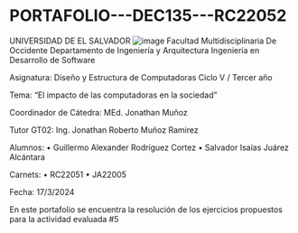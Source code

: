 # PORTAFOLIO---DEC135---RC22052

UNIVERSIDAD DE EL SALVADOR
![image](https://github.com/Guill2/PORTAFOLIO---DEC135---RC22052/assets/134907865/a40665dc-4109-4c40-a74c-6aebfa592e8d)
Facultad Multidisciplinaria De Occidente
Departamento de Ingeniería y Arquitectura
Ingeniería en Desarrollo de Software





Asignatura:
Diseño y Estructura de Computadoras
Ciclo V / Tercer año


Tema:
“El impacto de las computadoras en la sociedad”

Coordinador de Cátedra:
MEd. Jonathan Muñoz


Tutor GT02:
Ing. Jonathan Roberto Muñoz Ramirez

Alumnos:
•	Guillermo Alexander Rodríguez Cortez
•	Salvador Isaías Juárez Alcántara


Carnets:
•	RC22051
•	JA22005


Fecha:
17/3/2024


En este portafolio se encuentra la resolución de los ejercicios propuestos para la actividad evaluada #5
